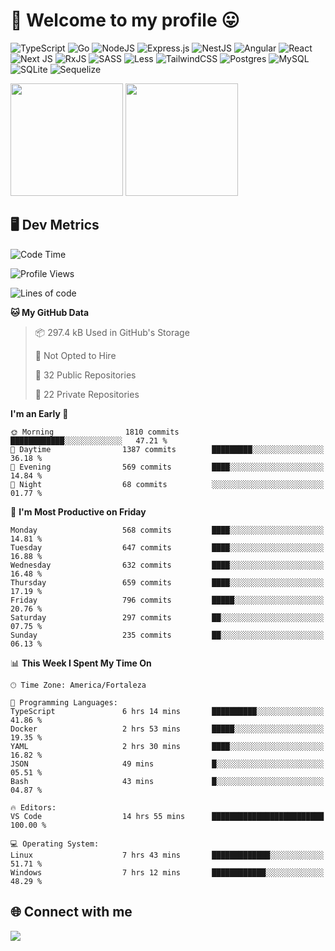 # 🎉 Welcome to my profile 😛

![TypeScript](https://img.shields.io/badge/typescript-%23007ACC.svg?style=for-the-badge&logo=typescript&logoColor=white)
![Go](https://img.shields.io/badge/go-%2300ADD8.svg?style=for-the-badge&logo=go&logoColor=white)
![NodeJS](https://img.shields.io/badge/node.js-6DA55F?style=for-the-badge&logo=node.js&logoColor=white)
![Express.js](https://img.shields.io/badge/express.js-%23404d59.svg?style=for-the-badge&logo=express&logoColor=%2361DAFB)
![NestJS](https://img.shields.io/badge/nestjs-%23E0234E.svg?style=for-the-badge&logo=nestjs&logoColor=white)
![Angular](https://img.shields.io/badge/angular-%23DD0031.svg?style=for-the-badge&logo=angular&logoColor=white)
![React](https://img.shields.io/badge/react-%2320232a.svg?style=for-the-badge&logo=react&logoColor=%2361DAFB)
![Next JS](https://img.shields.io/badge/Next-black?style=for-the-badge&logo=next.js&logoColor=white)
![RxJS](https://img.shields.io/badge/rxjs-%23B7178C.svg?style=for-the-badge&logo=reactivex&logoColor=white)
![SASS](https://img.shields.io/badge/SASS-hotpink.svg?style=for-the-badge&logo=SASS&logoColor=white)
![Less](https://img.shields.io/badge/less-2B4C80?style=for-the-badge&logo=less&logoColor=white)
![TailwindCSS](https://img.shields.io/badge/tailwindcss-%2338B2AC.svg?style=for-the-badge&logo=tailwind-css&logoColor=white)
![Postgres](https://img.shields.io/badge/postgres-%23316192.svg?style=for-the-badge&logo=postgresql&logoColor=white)
![MySQL](https://img.shields.io/badge/mysql-4479A1.svg?style=for-the-badge&logo=mysql&logoColor=white)
![SQLite](https://img.shields.io/badge/sqlite-%2307405e.svg?style=for-the-badge&logo=sqlite&logoColor=white)
![Sequelize](https://img.shields.io/badge/Sequelize-52B0E7?style=for-the-badge&logo=Sequelize&logoColor=white)

<div>
  <img height="180em" src="https://github-readme-stats.vercel.app/api?username=VinicciusSantos&include_all_commits=true&count_private=true&theme=github_dark"/>
  <img height="180em" src="https://github-readme-stats.vercel.app/api/top-langs/?username=VinicciusSantos&langs_count=6&layout=compact&include_all_commits=true&count_private=true&theme=github_dark"/>
</div>

## 🖥️ Dev Metrics

<!--START_SECTION:waka-->
![Code Time](http://img.shields.io/badge/Code%20Time-2%2C098%20hrs%2034%20mins-blue)

![Profile Views](http://img.shields.io/badge/Profile%20Views-0-blue)

![Lines of code](https://img.shields.io/badge/From%20Hello%20World%20I%27ve%20Written-5.5%20million%20lines%20of%20code-blue)

**🐱 My GitHub Data** 

> 📦 297.4 kB Used in GitHub's Storage 
 > 
> 🚫 Not Opted to Hire
 > 
> 📜 32 Public Repositories 
 > 
> 🔑 22 Private Repositories 
 > 
**I'm an Early 🐤** 

```text
🌞 Morning                1810 commits        ████████████░░░░░░░░░░░░░   47.21 % 
🌆 Daytime                1387 commits        █████████░░░░░░░░░░░░░░░░   36.18 % 
🌃 Evening                569 commits         ████░░░░░░░░░░░░░░░░░░░░░   14.84 % 
🌙 Night                  68 commits          ░░░░░░░░░░░░░░░░░░░░░░░░░   01.77 % 
```
📅 **I'm Most Productive on Friday** 

```text
Monday                   568 commits         ████░░░░░░░░░░░░░░░░░░░░░   14.81 % 
Tuesday                  647 commits         ████░░░░░░░░░░░░░░░░░░░░░   16.88 % 
Wednesday                632 commits         ████░░░░░░░░░░░░░░░░░░░░░   16.48 % 
Thursday                 659 commits         ████░░░░░░░░░░░░░░░░░░░░░   17.19 % 
Friday                   796 commits         █████░░░░░░░░░░░░░░░░░░░░   20.76 % 
Saturday                 297 commits         ██░░░░░░░░░░░░░░░░░░░░░░░   07.75 % 
Sunday                   235 commits         ██░░░░░░░░░░░░░░░░░░░░░░░   06.13 % 
```


📊 **This Week I Spent My Time On** 

```text
🕑︎ Time Zone: America/Fortaleza

💬 Programming Languages: 
TypeScript               6 hrs 14 mins       ██████████░░░░░░░░░░░░░░░   41.86 % 
Docker                   2 hrs 53 mins       █████░░░░░░░░░░░░░░░░░░░░   19.35 % 
YAML                     2 hrs 30 mins       ████░░░░░░░░░░░░░░░░░░░░░   16.82 % 
JSON                     49 mins             █░░░░░░░░░░░░░░░░░░░░░░░░   05.51 % 
Bash                     43 mins             █░░░░░░░░░░░░░░░░░░░░░░░░   04.87 % 

🔥 Editors: 
VS Code                  14 hrs 55 mins      █████████████████████████   100.00 % 

💻 Operating System: 
Linux                    7 hrs 43 mins       █████████████░░░░░░░░░░░░   51.71 % 
Windows                  7 hrs 12 mins       ████████████░░░░░░░░░░░░░   48.29 % 
```


<!--END_SECTION:waka-->

## 🌐 Connect with me

<a href="https://www.linkedin.com/in/vinicius-guedes-b817aa223/"><img src="https://img.shields.io/badge/LinkedIn-0077B5?style=for-the-badge&logo=linkedin&logoColor=white"/></a>

